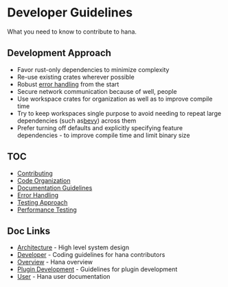 # Developer Guidelines
What you need to know to contribute to hana.
## Development Approach
- Favor rust-only dependencies to minimize complexity
- Re-use existing crates wherever possible
- Robust [error handling](../architecture/error_handling.md) from the start
- Secure network communication because of well, people
- Use workspace crates for organization as well as to improve compile time
- Try to keep workspaces single purpose to avoid needing to repeat large dependencies (such as[bevy](https://bevyengine.org/)) across them
- Prefer turning off defaults and explicitly specifying feature dependencies - to improve compile time and limit binary size
## TOC
- [Contributing ](./contributing.md) 
- [Code Organization](./code_organization.md)
- [Documentation Guidelines](documentation.md)
- [Error Handling](../architecture/error_handling.md)
- [Testing Approach](testing.md)
- [Performance Testing](performance_testing.md)
## Doc Links
- [Architecture](../architecture/README.md) - High level system design
- [Developer](../developer/README.md) - Coding guidelines for hana contributors
- [Overview](../../README.md) - Hana overview
- [Plugin Development](../plugins/README.md) - Guidelines for plugin development
- [User](../developer/README.md) - Hana user documentation
